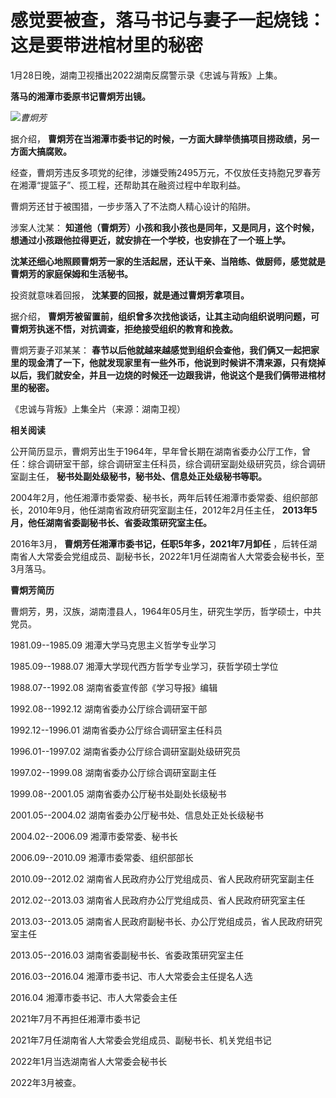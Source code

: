 # 感觉要被查，落马书记与妻子一起烧钱：这是要带进棺材里的秘密

1月28日晚，湖南卫视播出2022湖南反腐警示录《忠诚与背叛》上集。

**落马的湘潭市委原书记曹炯芳出镜。**

![](https://inews.gtimg.com/newsapp_bt/0/15631501847/1000)_曹炯芳_

据介绍， **曹炯芳在当湘潭市委书记的时候，一方面大肆举债搞项目捞政绩，另一方面大搞腐败。**

经查，曹炯芳违反多项党的纪律，涉嫌受贿2495万元，不仅放任支持胞兄罗春芳在湘潭“提篮子”、揽工程，还帮助其在融资过程中牟取利益。

曹炯芳还甘于被围猎，一步步落入了不法商人精心设计的陷阱。

涉案人沈某： **知道他（曹炯芳）小孩和我小孩也是同年，又是同月，这个时候，想通过小孩跟他拉得更近，就安排在一个学校，也安排在了一个班上学。**

**沈某还细心地照顾曹炯芳一家的生活起居，还认干亲、当陪练、做厨师，感觉就是曹炯芳的家庭保姆和生活秘书。**

投资就意味着回报， **沈某要的回报，就是通过曹炯芳拿项目。**

据介绍， **曹炯芳被留置前，组织曾多次找他谈话，让其主动向组织说明问题，可曹炯芳执迷不悟，对抗调查，拒绝接受组织的教育和挽救。**

曹炯芳妻子邓某某：
**春节以后他就越来越感觉到组织会查他，我们俩又一起把家里的现金清了一下，他就发现家里有一些外币，他说到时候讲不清来源，只有烧掉以后，我们就安全，并且一边烧的时候还一边跟我讲，他说这个是我们俩带进棺材里的秘密。**

《忠诚与背叛》上集全片（来源：湖南卫视）

**相关阅读**

公开简历显示，曹炯芳出生于1964年，早年曾长期在湖南省委办公厅工作，曾任：综合调研室干部，综合调研室主任科员，综合调研室副处级研究员，综合调研室副主任，
**秘书处副处级秘书，秘书处、信息处正处级秘书等职。**

2004年2月，他任湘潭市委常委、秘书长，两年后转任湘潭市委常委、组织部部长，2010年9月，他任湖南省政府研究室副主任，2012年2月任主任，
**2013年5月，他任湖南省委副秘书长、省委政策研究室主任。**

2016年3月， **曹炯芳任湘潭市委书记，任职5年多，2021年7月卸任**
，后转任湖南省人大常委会党组成员、副秘书长，2022年1月任湖南省人大常委会秘书长，至3月落马。

**曹炯芳简历**

曹炯芳，男，汉族，湖南澧县人，1964年05月生，研究生学历，哲学硕士，中共党员。

1981.09--1985.09 湘潭大学马克思主义哲学专业学习

1985.09--1988.07 湘潭大学现代西方哲学专业学习，获哲学硕士学位

1988.07--1992.08 湖南省委宣传部《学习导报》编辑

1992.08--1992.12 湖南省委办公厅综合调研室干部

1992.12--1996.01 湖南省委办公厅综合调研室主任科员

1996.01--1997.02 湖南省委办公厅综合调研室副处级研究员

1997.02--1999.08 湖南省委办公厅综合调研室副主任

1999.08--2001.05 湖南省委办公厅秘书处副处长级秘书

2001.05--2004.02 湖南省委办公厅秘书处、信息处正处长级秘书

2004.02--2006.09 湘潭市委常委、秘书长

2006.09--2010.09 湘潭市委常委、组织部部长

2010.09--2012.02 湖南省人民政府办公厅党组成员、省人民政府研究室副主任

2012.02--2013.03 湖南省人民政府办公厅党组成员、省人民政府研究室主任

2013.03--2013.05 湖南省人民政府副秘书长、办公厅党组成员，省人民政府研究室主任

2013.05--2016.03 湖南省委副秘书长、省委政策研究室主任

2016.03--2016.04 湘潭市委书记、市人大常委会主任提名人选

2016.04 湘潭市委书记、市人大常委会主任

2021年7月不再担任湘潭市委书记

2021年7月任湖南省人大常委会党组成员、副秘书长、机关党组书记

2022年1月当选湖南省人大常委会秘书长

2022年3月被查。

